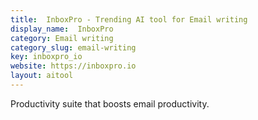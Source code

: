 ```yaml
---
title:  InboxPro - Trending AI tool for Email writing
display_name:  InboxPro
category: Email writing
category_slug: email-writing
key: inboxpro_io
website: https://inboxpro.io
layout: aitool
---
```


Productivity suite that boosts email productivity.

